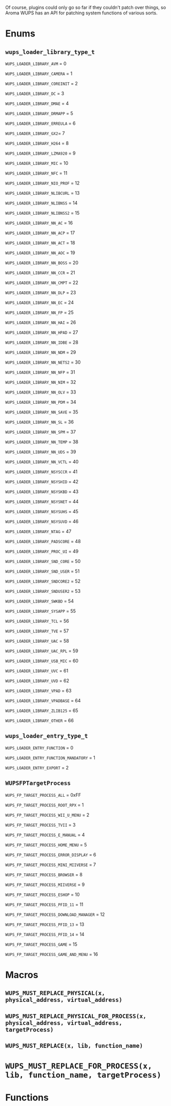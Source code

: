 Of course, plugins could only go so far if they couldn't patch over things, so Aroma WUPS has an API for patching system functions of various sorts.

# Enums

## `wups_loader_library_type_t`

`WUPS_LOADER_LIBRARY_AVM` = 0

`WUPS_LOADER_LIBRARY_CAMERA` = 1

`WUPS_LOADER_LIBRARY_COREINIT` = 2

`WUPS_LOADER_LIBRARY_DC` = 3

`WUPS_LOADER_LIBRARY_DMAE` = 4

`WUPS_LOADER_LIBRARY_DRMAPP` = 5

`WUPS_LOADER_LIBRARY_ERREULA` = 6

`WUPS_LOADER_LIBRARY_GX2`= 7

`WUPS_LOADER_LIBRARY_H264` = 8

`WUPS_LOADER_LIBRARY_LZMA920` = 9

`WUPS_LOADER_LIBRARY_MIC` = 10

`WUPS_LOADER_LIBRARY_NFC` = 11

`WUPS_LOADER_LIBRARY_NIO_PROF` = 12

`WUPS_LOADER_LIBRARY_NLIBCURL` = 13

`WUPS_LOADER_LIBRARY_NLIBNSS` = 14

`WUPS_LOADER_LIBRARY_NLIBNSS2` = 15

`WUPS_LOADER_LIBRARY_NN_AC` = 16

`WUPS_LOADER_LIBRARY_NN_ACP` = 17

`WUPS_LOADER_LIBRARY_NN_ACT` = 18

`WUPS_LOADER_LIBRARY_NN_AOC` = 19

`WUPS_LOADER_LIBRARY_NN_BOSS` = 20

`WUPS_LOADER_LIBRARY_NN_CCR` = 21

`WUPS_LOADER_LIBRARY_NN_CMPT` = 22

`WUPS_LOADER_LIBRARY_NN_DLP` = 23

`WUPS_LOADER_LIBRARY_NN_EC` = 24

`WUPS_LOADER_LIBRARY_NN_FP` = 25

`WUPS_LOADER_LIBRARY_NN_HAI` = 26

`WUPS_LOADER_LIBRARY_NN_HPAD` = 27

`WUPS_LOADER_LIBRARY_NN_IDBE` = 28

`WUPS_LOADER_LIBRARY_NN_NDM` = 29

`WUPS_LOADER_LIBRARY_NN_NETS2` = 30

`WUPS_LOADER_LIBRARY_NN_NFP` = 31

`WUPS_LOADER_LIBRARY_NN_NIM` = 32

`WUPS_LOADER_LIBRARY_NN_OLV` = 33

`WUPS_LOADER_LIBRARY_NN_PDM` = 34

`WUPS_LOADER_LIBRARY_NN_SAVE` = 35

`WUPS_LOADER_LIBRARY_NN_SL` = 36

`WUPS_LOADER_LIBRARY_NN_SPM` = 37

`WUPS_LOADER_LIBRARY_NN_TEMP` = 38

`WUPS_LOADER_LIBRARY_NN_UDS` = 39

`WUPS_LOADER_LIBRARY_NN_VCTL` = 40

`WUPS_LOADER_LIBRARY_NSYSCCR` = 41

`WUPS_LOADER_LIBRARY_NSYSHID` = 42

`WUPS_LOADER_LIBRARY_NSYSKBD` = 43

`WUPS_LOADER_LIBRARY_NSYSNET` = 44

`WUPS_LOADER_LIBRARY_NSYSUHS` = 45

`WUPS_LOADER_LIBRARY_NSYSUVD` = 46

`WUPS_LOADER_LIBRARY_NTAG` = 47

`WUPS_LOADER_LIBRARY_PADSCORE` = 48

`WUPS_LOADER_LIBRARY_PROC_UI` = 49

`WUPS_LOADER_LIBRARY_SND_CORE` = 50

`WUPS_LOADER_LIBRARY_SND_USER` = 51

`WUPS_LOADER_LIBRARY_SNDCORE2` = 52

`WUPS_LOADER_LIBRARY_SNDUSER2` = 53

`WUPS_LOADER_LIBRARY_SWKBD` = 54

`WUPS_LOADER_LIBRARY_SYSAPP` = 55

`WUPS_LOADER_LIBRARY_TCL` = 56

`WUPS_LOADER_LIBRARY_TVE` = 57

`WUPS_LOADER_LIBRARY_UAC` = 58

`WUPS_LOADER_LIBRARY_UAC_RPL` = 59

`WUPS_LOADER_LIBRARY_USB_MIC` = 60

`WUPS_LOADER_LIBRARY_UVC` = 61

`WUPS_LOADER_LIBRARY_UVD` = 62

`WUPS_LOADER_LIBRARY_VPAD` = 63

`WUPS_LOADER_LIBRARY_VPADBASE` = 64

`WUPS_LOADER_LIBRARY_ZLIB125` = 65

`WUPS_LOADER_LIBRARY_OTHER` = 66


## `wups_loader_entry_type_t`

`WUPS_LOADER_ENTRY_FUNCTION` = 0

`WUPS_LOADER_ENTRY_FUNCTION_MANDATORY` = 1

`WUPS_LOADER_ENTRY_EXPORT` = 2

## `WUPSFPTargetProcess`

`WUPS_FP_TARGET_PROCESS_ALL` = 0xFF

`WUPS_FP_TARGET_PROCESS_ROOT_RPX` = 1

`WUPS_FP_TARGET_PROCESS_WII_U_MENU` = 2

`WUPS_FP_TARGET_PROCESS_TVII` = 3

`WUPS_FP_TARGET_PROCESS_E_MANUAL` = 4

`WUPS_FP_TARGET_PROCESS_HOME_MENU` = 5

`WUPS_FP_TARGET_PROCESS_ERROR_DISPLAY` = 6

`WUPS_FP_TARGET_PROCESS_MINI_MIIVERSE` = 7

`WUPS_FP_TARGET_PROCESS_BROWSER` = 8

`WUPS_FP_TARGET_PROCESS_MIIVERSE` = 9

`WUPS_FP_TARGET_PROCESS_ESHOP` = 10

`WUPS_FP_TARGET_PROCESS_PFID_11` = 11

`WUPS_FP_TARGET_PROCESS_DOWNLOAD_MANAGER` = 12

`WUPS_FP_TARGET_PROCESS_PFID_13` = 13

`WUPS_FP_TARGET_PROCESS_PFID_14` = 14

`WUPS_FP_TARGET_PROCESS_GAME` = 15

`WUPS_FP_TARGET_PROCESS_GAME_AND_MENU` = 16

# Macros

## `WUPS_MUST_REPLACE_PHYSICAL(x, physical_address, virtual_address)`

## `WUPS_MUST_REPLACE_PHYSICAL_FOR_PROCESS(x, physical_address, virtual_address, targetProcess)`

## `WUPS_MUST_REPLACE(x, lib, function_name)`

# `WUPS_MUST_REPLACE_FOR_PROCESS(x, lib, function_name, targetProcess)`

# Functions
